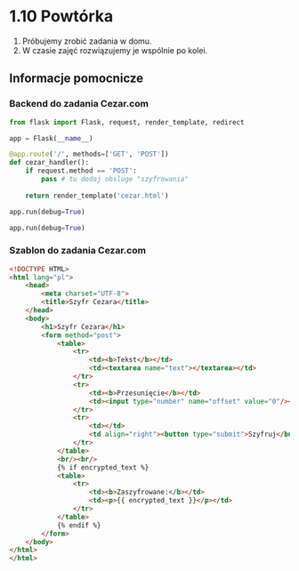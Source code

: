 1.10 Powtórka
=============

1. Próbujemy zrobić zadania w domu.
2. W czasie zajęć rozwiązujemy je wspólnie po kolei.

Informacje pomocnicze
---------------------

### Backend do zadania Cezar.com

```python
from flask import Flask, request, render_template, redirect

app = Flask(__name__)

@app.route('/', methods=['GET', 'POST'])
def cezar_handler():
    if request.method == 'POST':
        pass # tu dodaj obsluge "szyfrowania"
        
    return render_template('cezar.html')

app.run(debug=True)

app.run(debug=True)

```

### Szablon do zadania Cezar.com

```html
<!DOCTYPE HTML>
<html lang="pl">
    <head>
        <meta charset="UTF-8">
        <title>Szyfr Cezara</title>
    </head>
    <body>
        <h1>Szyfr Cezara</h1>
        <form method="post">
            <table>
                <tr>
                    <td><b>Tekst</b></td>
                    <td><textarea name="text"></textarea></td>
                </tr>
                <tr>
                    <td><b>Przesunięcie</b></td>
                    <td><input type="number" name="offset" value="0"/></td>
                </tr>
                <tr>
                    <td></td>
                    <td align="right"><button type="submit">Szyfruj</button></td>
                </tr>
            </table>
            <br/><br/>
            {% if encrypted_text %}
            <table>
                <tr>
                    <td><b>Zaszyfrowane:</b></td>
                    <td><p>{{ encrypted_text }}</p></td>
                </tr>
            </table>
            {% endif %}
        </form>
    </body>
</html>
</html>
```

